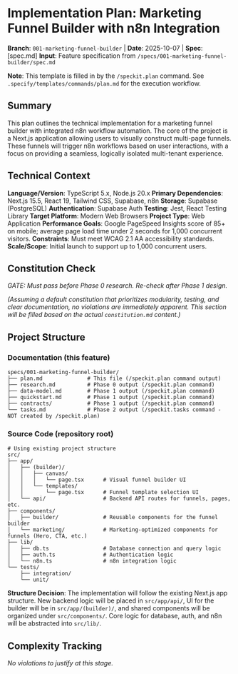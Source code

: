# Implementation Plan: Marketing Funnel Builder with n8n Integration

**Branch**: `001-marketing-funnel-builder` | **Date**: 2025-10-07 | **Spec**: [spec.md]
**Input**: Feature specification from `/specs/001-marketing-funnel-builder/spec.md`

**Note**: This template is filled in by the `/speckit.plan` command. See `.specify/templates/commands/plan.md` for the execution workflow.

## Summary

This plan outlines the technical implementation for a marketing funnel builder with integrated n8n workflow automation. The core of the project is a Next.js application allowing users to visually construct multi-page funnels. These funnels will trigger n8n workflows based on user interactions, with a focus on providing a seamless, logically isolated multi-tenant experience.

## Technical Context

**Language/Version**: TypeScript 5.x, Node.js 20.x
**Primary Dependencies**: Next.js 15.5, React 19, Tailwind CSS, Supabase, n8n
**Storage**: Supabase (PostgreSQL)
**Authentication**: Supabase Auth
**Testing**: Jest, React Testing Library
**Target Platform**: Modern Web Browsers
**Project Type**: Web Application
**Performance Goals**: Google PageSpeed Insights score of 85+ on mobile; average page load time under 2 seconds for 1,000 concurrent visitors.
**Constraints**: Must meet WCAG 2.1 AA accessibility standards.
**Scale/Scope**: Initial launch to support up to 1,000 concurrent users.

## Constitution Check

*GATE: Must pass before Phase 0 research. Re-check after Phase 1 design.*

*(Assuming a default constitution that prioritizes modularity, testing, and clear documentation, no violations are immediately apparent. This section will be filled based on the actual `constitution.md` content.)*

## Project Structure

### Documentation (this feature)

```
specs/001-marketing-funnel-builder/
├── plan.md              # This file (/speckit.plan command output)
├── research.md          # Phase 0 output (/speckit.plan command)
├── data-model.md        # Phase 1 output (/speckit.plan command)
├── quickstart.md        # Phase 1 output (/speckit.plan command)
├── contracts/           # Phase 1 output (/speckit.plan command)
└── tasks.md             # Phase 2 output (/speckit.tasks command - NOT created by /speckit.plan)
```

### Source Code (repository root)

```
# Using existing project structure
src/
├── app/
│   ├── (builder)/
│   │   ├── canvas/
│   │   │   └── page.tsx      # Visual funnel builder UI
│   │   └── templates/
│   │       └── page.tsx      # Funnel template selection UI
│   └── api/                  # Backend API routes for funnels, pages, etc.
├── components/
│   ├── builder/              # Reusable components for the funnel builder
│   └── marketing/            # Marketing-optimized components for funnels (Hero, CTA, etc.)
├── lib/
│   ├── db.ts                 # Database connection and query logic
│   ├── auth.ts               # Authentication logic
│   └── n8n.ts                # n8n integration logic
└── tests/
    ├── integration/
    └── unit/
```

**Structure Decision**: The implementation will follow the existing Next.js app structure. New backend logic will be placed in `src/app/api/`, UI for the builder will be in `src/app/(builder)/`, and shared components will be organized under `src/components/`. Core logic for database, auth, and n8n will be abstracted into `src/lib/`.

## Complexity Tracking

*No violations to justify at this stage.*